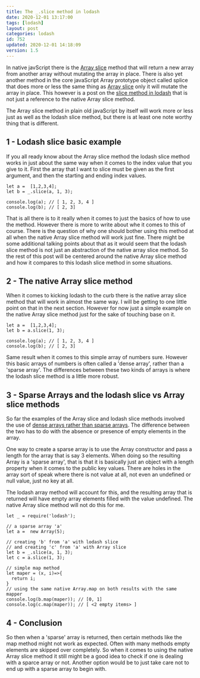 ```yaml
---
title: The _.slice method in lodash
date: 2020-12-01 13:17:00
tags: [lodash]
layout: post
categories: lodash
id: 752
updated: 2020-12-01 14:18:09
version: 1.5
---
```


In native javScript there is the [Array slice](https://developer.mozilla.org/en-US/docs/Web/JavaScript/Reference/Global_Objects/Array/slice) method that will return a new array from another array without mutating the array in place. There is also yet another method in the core javaScript Array prototype object called splice that does more or less the same thing as [Array slice](/2018/12/08/js-array-slice/) only it will mutate the array in place. This however is a post on the [slice method in lodash](https://lodash.com/docs/4.17.15#slice) that is not just a reference to the native Array slice method.

The Array slice method in plain old javaScript by itself will work more or less just as well as the lodash slice method, but there is at least one note worthy thing that is different.

<!-- more -->

## 1 - Lodash slice basic example

If you all ready know about the Array slice method the lodash slice method works in just about the same way when it comes to the index value that you give to it. First the array that I want to slice must be given as the first argument, and then the starting and ending index values.

```
let a =  [1,2,3,4];
let b = _.slice(a, 1, 3);
 
console.log(a); // [ 1, 2, 3, 4 ]
console.log(b); // [ 2, 3]
```

That is all there is to it really when it comes to just the basics of how to use the method. However there is more to write about whe it comes to this of course. There is the question of why one should bother using this method at all when the native Array slice method will work just fine. There might be some additional talking points about that as it would seem that the lodash slice method is not just an abstraction of the native array slice method. So the rest of this post will be centered around the native Array slice method and how it compares to this lodash slice method in some situations.

## 2 - The native Array slice method

When it comes to kicking lodash to the curb there is the native array slice method that will work in almost the same way. I will be getting to one little point on that in the next section. However for now just a simple example on the native Array slice method just for the sake of touching base on it.

```
let a =  [1,2,3,4];
let b = a.slice(1, 3);
 
console.log(a); // [ 1, 2, 3, 4 ]
console.log(b); // [ 2, 3]
```

Same result when it comes to this simple array of numbers sure. However this basic arrays of numbers is often called a 'dense array', rather than a 'sparse array'. The differences between these two kinds of arrays is where the lodash slice method is a little more robust.

## 3 - Sparse Arrays and the lodash slice vs Array slice methods

So far the examples of the Array slice and lodash slice methods involved the use of [dense arrays rather than sparse arrays](https://2ality.com/2012/06/dense-arrays.html). The difference between the two has to do with the absence or presence of empty elements in the array.

One way to create a sparse array is to use the Array constructor and pass a length for the array that is say 3 elements. When doing so the resulting Array is a 'sparse array', that is that it is basically just an object with a length property when it comes to the public key values. There are holes in the array sort of speak where there is not value at all, not even an undefined or null value, just no key at all.

The lodash array method will account for this, and the resulting array that is returned will have empty array elements filled with the value undefined. The native Array slice method will not do this for me.

```
let _ = require('lodash');
 
// a sparse array 'a'
let a =  new Array(5);
 
// creating 'b' from 'a' with lodash slice
// and creating 'c' from 'a' with Array slice
let b = _.slice(a, 1, 3);
let c = a.slice(1, 3);
 
// simple map method
let maper = (x, i)=>{
  return i;
}
// using the same native Array.map on both results with the same mapper
console.log(b.map(maper)); // [0, 1]
console.log(c.map(maper)); // [ <2 empty items> ]
```

## 4 - Conclusion

So then when a 'sparse' array is returned, then certain methods like the map method might not work as expected. Often with many methods empty elements are skipped over completely. So when it comes to using the native Array slice method it still might be a good idea to check if one is dealing with a sparce array or not. Another option would be to just take care not to end up with a sparse array to begin with.